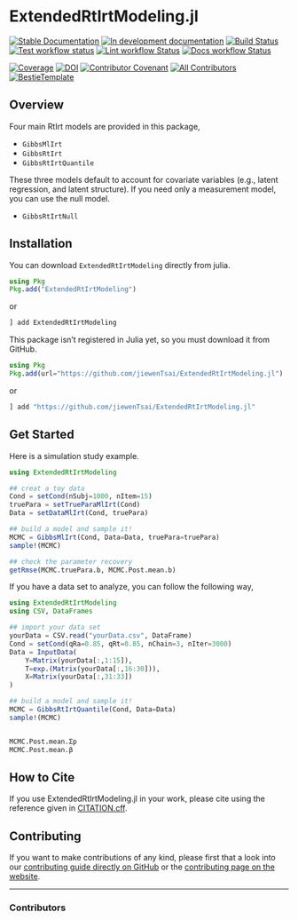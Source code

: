 # ExtendedRtIrtModeling.jl

[![Stable Documentation](https://img.shields.io/badge/docs-stable-blue.svg)](https://jiewenTsai.github.io/ExtendedRtIrtModeling.jl/stable)
[![In development documentation](https://img.shields.io/badge/docs-dev-blue.svg)](https://jiewenTsai.github.io/ExtendedRtIrtModeling.jl/dev)
[![Build Status](https://github.com/jiewenTsai/ExtendedRtIrtModeling.jl/workflows/Test/badge.svg)](https://github.com/jiewenTsai/ExtendedRtIrtModeling.jl/actions)
[![Test workflow status](https://github.com/jiewenTsai/ExtendedRtIrtModeling.jl/actions/workflows/Test.yml/badge.svg?branch=main)](https://github.com/jiewenTsai/ExtendedRtIrtModeling.jl/actions/workflows/Test.yml?query=branch%3Amain)
[![Lint workflow Status](https://github.com/jiewenTsai/ExtendedRtIrtModeling.jl/actions/workflows/Lint.yml/badge.svg?branch=main)](https://github.com/jiewenTsai/ExtendedRtIrtModeling.jl/actions/workflows/Lint.yml?query=branch%3Amain)
[![Docs workflow Status](https://github.com/jiewenTsai/ExtendedRtIrtModeling.jl/actions/workflows/Docs.yml/badge.svg?branch=main)](https://github.com/jiewenTsai/ExtendedRtIrtModeling.jl/actions/workflows/Docs.yml?query=branch%3Amain)

[![Coverage](https://codecov.io/gh/jiewenTsai/ExtendedRtIrtModeling.jl/branch/main/graph/badge.svg)](https://codecov.io/gh/jiewenTsai/ExtendedRtIrtModeling.jl)
[![DOI](https://zenodo.org/badge/DOI/FIXME)](https://doi.org/FIXME)
[![Contributor Covenant](https://img.shields.io/badge/Contributor%20Covenant-2.1-4baaaa.svg)](CODE_OF_CONDUCT.md)
[![All Contributors](https://img.shields.io/github/all-contributors/jiewenTsai/ExtendedRtIrtModeling.jl?labelColor=5e1ec7&color=c0ffee&style=flat-square)](#contributors)
[![BestieTemplate](https://img.shields.io/endpoint?url=https://raw.githubusercontent.com/JuliaBesties/BestieTemplate.jl/main/docs/src/assets/badge.json)](https://github.com/JuliaBesties/BestieTemplate.jl)

## Overview

Four main RtIrt models are provided in this package,

- `GibbsMlIrt`
- `GibbsRtIrt`
- `GibbsRtIrtQuantile`

These three models default to account for covariate variables (e.g., latent regression, and latent structure). If you need only a measurement model, you can use the null model.

- `GibbsRtIrtNull`


## Installation

You can download `ExtendedRtIrtModeling` directly from julia.

```julia
using Pkg
Pkg.add("ExtendedRtIrtModeling")
```

or 

```julia
] add ExtendedRtIrtModeling
```


This package isn’t registered in Julia yet, so you must download it from GitHub.

```julia
using Pkg
Pkg.add(url="https://github.com/jiewenTsai/ExtendedRtIrtModeling.jl")
```

or 

```julia
] add "https://github.com/jiewenTsai/ExtendedRtIrtModeling.jl"
```

## Get Started

Here is a simulation study example.

```julia
using ExtendedRtIrtModeling

## creat a toy data
Cond = setCond(nSubj=1000, nItem=15)
truePara = setTrueParaMlIrt(Cond)
Data = setDataMlIrt(Cond, truePara)

## build a model and sample it!
MCMC = GibbsMlIrt(Cond, Data=Data, truePara=truePara)
sample!(MCMC)

## check the parameter recovery
getRmse(MCMC.truePara.b, MCMC.Post.mean.b)

```

If you have a data set to analyze, you can follow the following way,

```julia
using ExtendedRtIrtModeling
using CSV, DataFrames

## import your data set
yourData = CSV.read("yourData.csv", DataFrame)
Cond = setCond(qRa=0.85, qRt=0.85, nChain=3, nIter=3000)
Data = InputData(
    Y=Matrix(yourData[:,1:15]),
    T=exp.(Matrix(yourData[:,16:30])),
    X=Matrix(yourData[:,31:33])
)

## build a model and sample it!
MCMC = GibbsRtIrtQuantile(Cond, Data=Data)
sample!(MCMC)


MCMC.Post.mean.Σp
MCMC.Post.mean.β

```



## How to Cite

If you use ExtendedRtIrtModeling.jl in your work, please cite using the reference given in [CITATION.cff](https://github.com/jiewenTsai/ExtendedRtIrtModeling.jl/blob/main/CITATION.cff).


## Contributing

If you want to make contributions of any kind, please first that a look into our [contributing guide directly on GitHub](docs/src/90-contributing.md) or the [contributing page on the website](https://jiewenTsai.github.io/ExtendedRtIrtModeling.jl/dev/90-contributing/).


---

### Contributors

<!-- ALL-CONTRIBUTORS-LIST:START - Do not remove or modify this section -->
<!-- prettier-ignore-start -->
<!-- markdownlint-disable -->

<!-- markdownlint-restore -->
<!-- prettier-ignore-end -->

<!-- ALL-CONTRIBUTORS-LIST:END -->

